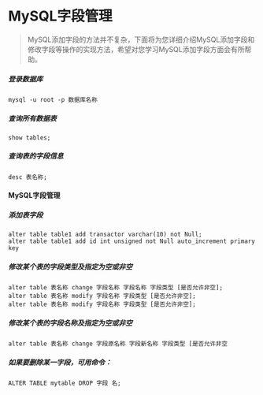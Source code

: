 MySQL字段管理
=============
>MySQL添加字段的方法并不复杂，下面将为您详细介绍MySQL添加字段和修改字段等操作的实现方法，希望对您学习MySQL添加字段方面会有所帮助。

##### 登录数据库
```mysql
mysql -u root -p 数据库名称
```
##### 查询所有数据表
```mysql
show tables;
```

##### 查询表的字段信息
```mysql
desc 表名称;
```
#### MySQL字段管理
##### 添加表字段
```mysql
alter table table1 add transactor varchar(10) not Null;
alter table table1 add id int unsigned not Null auto_increment primary key
```
##### 修改某个表的字段类型及指定为空或非空
```mysql
alter table 表名称 change 字段名称 字段名称 字段类型 [是否允许非空];
alter table 表名称 modify 字段名称 字段类型 [是否允许非空];
alter table 表名称 modify 字段名称 字段类型 [是否允许非空];
```
##### 修改某个表的字段名称及指定为空或非空
```mysql
alter table 表名称 change 字段原名称 字段新名称 字段类型 [是否允许非空
```
##### 如果要删除某一字段，可用命令：
```mysql
ALTER TABLE mytable DROP 字段 名;
```